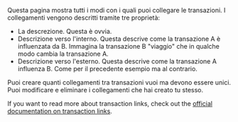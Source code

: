 Questa pagina mostra tutti i modi con i quali puoi collegare le transazioni. I collegamenti vengono descritti tramite tre proprietà:

* La descrezione. Questa è ovvia.
* Descrizione verso l'interno. Questa descrive come la transazione A è influenzata da B. Immagina la transazione B "viaggio" che in qualche modo cambia la transazione A.
* Descrizione verso l'esterno. Questa descrive come la transazione A influenza B. Come per il precedente esempio ma al contrario.

Puoi creare quanti collegamenti tra transazioni vuoi ma devono essere unici. Puoi modificare e eliminare i collegamenti che hai creato tu stesso.

If you want to read more about transaction links, check out the [official documentation on transaction links](https://firefly-iii.readthedocs.io/en/latest/advanced/links.html).
